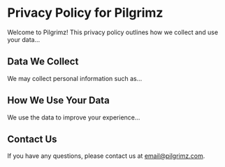 # Privacy Policy for Pilgrimz

Welcome to Pilgrimz! This privacy policy outlines how we collect and use your data...

## Data We Collect
We may collect personal information such as...

## How We Use Your Data
We use the data to improve your experience...

## Contact Us
If you have any questions, please contact us at [email@pilgrimz.com](mailto:email@pilgrimz.com).
